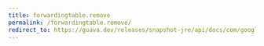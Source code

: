 ```yaml
---
title: forwardingtable.remove
permalink: /forwardingtable.remove/
redirect_to: https://guava.dev/releases/snapshot-jre/api/docs/com/google/common/collect/ForwardingTable.html#remove-java.lang.Object-java.lang.Object-
---
```

